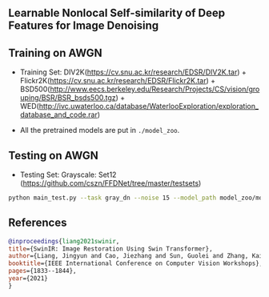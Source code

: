 ## Learnable Nonlocal Self-similarity of Deep Features for Image Denoising





Training on AWGN
----------
- Training Set:
DIV2K(https://cv.snu.ac.kr/research/EDSR/DIV2K.tar) + Flickr2K(https://cv.snu.ac.kr/research/EDSR/Flickr2K.tar) +
BSD500(http://www.eecs.berkeley.edu/Research/Projects/CS/vision/grouping/BSR/BSR_bsds500.tgz) + WED(http://ivc.uwaterloo.ca/database/WaterlooExploration/exploration_database_and_code.rar)


- All the pretrained models are put in `./model_zoo`.




Testing on AWGN
----------
- Testing Set:
Grayscale: Set12 
  (https://github.com/cszn/FFDNet/tree/master/testsets)
```bash
python main_test.py --task gray_dn --noise 15 --model_path model_zoo/model.pth --folder_gt testsets/set12
```




References
----------
```BibTex
@inproceedings{liang2021swinir,
title={SwinIR: Image Restoration Using Swin Transformer},
author={Liang, Jingyun and Cao, Jiezhang and Sun, Guolei and Zhang, Kai and Van Gool, Luc and Timofte, Radu},
booktitle={IEEE International Conference on Computer Vision Workshops},
pages={1833--1844},
year={2021}
}
```
